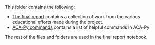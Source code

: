 This folder contains the following: 

* [The final report](https://github.com/PeterAltmann/SSIdemo/blob/main/CEF_final_report.ipynb) contains a collection of work from the various educational efforts made during the project.
* [ACA-Py commands](https://github.com/PeterAltmann/SSIdemo/blob/main/ACA-Py_commands.md) contains a list of helpful commands in ACA-Py

The rest of the files and folders are used in the final report notebook.
